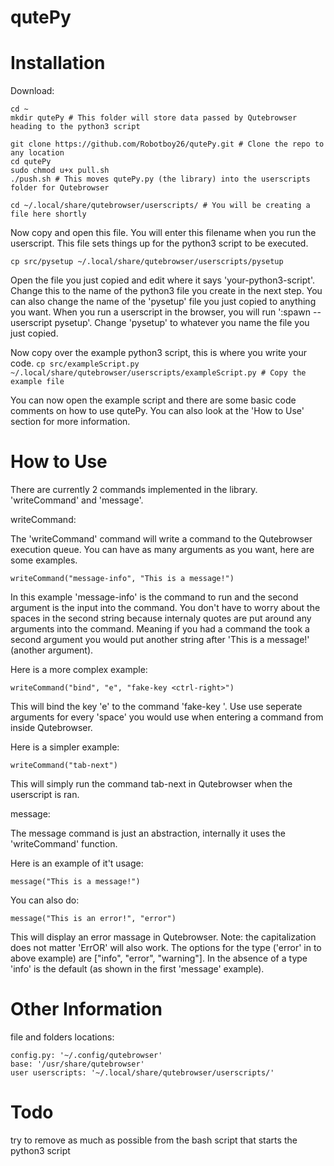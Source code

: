 # qutePy

# Installation

Download:

```
cd ~
mkdir qutePy # This folder will store data passed by Qutebrowser heading to the python3 script
```

```
git clone https://github.com/Robotboy26/qutePy.git # Clone the repo to any location
cd qutePy
sudo chmod u+x pull.sh
./push.sh # This moves qutePy.py (the library) into the userscripts folder for Qutebrowser
```

`
cd ~/.local/share/qutebrowser/userscripts/ # You will be creating a file here shortly
`

Now copy and open this file.
You will enter this filename when you run the userscript.
This file sets things up for the python3 script to be executed.

`
cp src/pysetup ~/.local/share/qutebrowser/userscripts/pysetup
`

Open the file you just copied and edit where it says 'your-python3-script'.
Change this to the name of the python3 file you create in the next step.
You can also change the name of the 'pysetup' file you just copied to anything you want.
When you run a userscript in the browser, you will run ':spawn --userscript pysetup'.
Change 'pysetup' to whatever you name the file you just copied.

Now copy over the example python3 script, this is where you write your code.
`
cp src/exampleScript.py ~/.local/share/qutebrowser/userscripts/exampleScript.py # Copy the example file
`

You can now open the example script and there are some basic code comments on how to use qutePy.
You can also look at the 'How to Use' section for more information.

# How to Use

There are currently 2 commands implemented in the library. 'writeCommand' and 'message'.

writeCommand:

The 'writeCommand' command will write a command to the Qutebrowser execution queue.
You can have as many arguments as you want, here are some examples.

`
writeCommand("message-info", "This is a message!")
`

In this example 'message-info' is the command to run and the second argument is the input into the command.
You don't have to worry about the spaces in the second string because internaly quotes are put around any arguments into the command.
Meaning if you had a command the took a second argument you would put another string after 'This is a message!' (another argument).

Here is a more complex example:

`
writeCommand("bind", "e", "fake-key <ctrl-right>")
`

This will bind the key 'e' to the command 'fake-key <ctrl-right>'.
Use use seperate arguments for every 'space' you would use when entering a command from inside Qutebrowser.

Here is a simpler example:

`
writeCommand("tab-next")
`

This will simply run the command tab-next in Qutebrowser when the userscript is ran.

message:

The message command is just an abstraction, internally it uses the 'writeCommand' function.

Here is an example of it't usage:

`
message("This is a message!")
`

You can also do:

`
message("This is an error!", "error")
`

This will display an error massage in Qutebrowser. Note: the capitalization does not matter 'ErrOR' will also work.
The options for the type ('error' in to above example) are ["info", "error", "warning"].
In the absence of a type 'info' is the default (as shown in the first 'message' example).

# Other Information

file and folders locations:
```
config.py: '~/.config/qutebrowser'
base: '/usr/share/qutebrowser'
user userscripts: '~/.local/share/qutebrowser/userscripts/'
```

# Todo

try to remove as much as possible from the bash script that starts the python3 script
